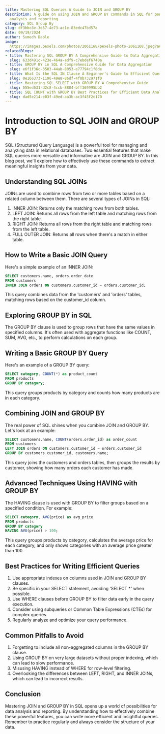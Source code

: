 ```yaml
---
title: Mastering SQL Queries A Guide to JOIN and GROUP BY
description: A guide on using JOIN and GROUP BY commands in SQL for powerful data
  analysis and reporting
category: SQL Group By
slug: df3bbc8e-3e57-4e73-ac1e-83edc47bd57a
date: 09/19/2024
author: Sumedh Dable
image: 
  https://images.pexels.com/photos/2061168/pexels-photo-2061168.jpeg?auto=compress&cs=tinysrgb&w=600
relatedBlogs:
- title: Mastering SQL GROUP BY A Comprehensive Guide to Data Aggregation
  slug: 633d491c-423e-464a-adf9-c7ebdef6740a
- title: GROUP BY in SQL A Comprehensive Guide for Data Aggregation
  slug: e6f1f36c-3503-44ab-8053-e77794c1f8de
- title: What Is the SQL IN Clause A Beginner's Guide to Efficient Querying
  slug: 0e166373-1190-49e8-86df-4f0b732971f0
- title: Mastering SQL SELECT with GROUP BY A Comprehensive Guide
  slug: 555ed631-d2c8-4ccb-8804-bff369995bb2
- title: SQL COUNT with GROUP BY Best Practices for Efficient Data Analysis
  slug: dad5e214-e03f-49ed-aa3b-ac3f45f2c170
---
```


# Introduction to SQL JOIN and GROUP BY

SQL (Structured Query Language) is a powerful tool for managing and analyzing data in relational databases. Two essential features that make SQL queries more versatile and informative are JOIN and GROUP BY. In this blog post, we'll explore how to effectively use these commands to extract meaningful insights from your data.

## Understanding SQL JOINs

JOINs are used to combine rows from two or more tables based on a related column between them. There are several types of JOINs in SQL:

1. INNER JOIN: Returns only the matching rows from both tables.
2. LEFT JOIN: Returns all rows from the left table and matching rows from the right table.
3. RIGHT JOIN: Returns all rows from the right table and matching rows from the left table.
4. FULL OUTER JOIN: Returns all rows when there's a match in either table.

## How to Write a Basic JOIN Query

Here's a simple example of an INNER JOIN:

```sql
SELECT customers.name, orders.order_date
FROM customers
INNER JOIN orders ON customers.customer_id = orders.customer_id;
```

This query combines data from the 'customers' and 'orders' tables, matching rows based on the customer_id column.

## Exploring GROUP BY in SQL

The GROUP BY clause is used to group rows that have the same values in specified columns. It's often used with aggregate functions like COUNT, SUM, AVG, etc., to perform calculations on each group.

## Writing a Basic GROUP BY Query

Here's an example of a GROUP BY query:

```sql
SELECT category, COUNT(*) as product_count
FROM products
GROUP BY category;
```

This query groups products by category and counts how many products are in each category.

## Combining JOIN and GROUP BY

The real power of SQL shines when you combine JOIN and GROUP BY. Let's look at an example:

```sql
SELECT customers.name, COUNT(orders.order_id) as order_count
FROM customers
LEFT JOIN orders ON customers.customer_id = orders.customer_id
GROUP BY customers.customer_id, customers.name;
```

This query joins the customers and orders tables, then groups the results by customer, showing how many orders each customer has made.

## Advanced Techniques Using HAVING with GROUP BY

The HAVING clause is used with GROUP BY to filter groups based on a specified condition. For example:

```sql
SELECT category, AVG(price) as avg_price
FROM products
GROUP BY category
HAVING AVG(price) > 100;
```

This query groups products by category, calculates the average price for each category, and only shows categories with an average price greater than 100.

## Best Practices for Writing Efficient Queries

1. Use appropriate indexes on columns used in JOIN and GROUP BY clauses.
2. Be specific in your SELECT statement, avoiding 'SELECT *' when possible.
3. Use WHERE clauses before GROUP BY to filter data early in the query execution.
4. Consider using subqueries or Common Table Expressions (CTEs) for complex queries.
5. Regularly analyze and optimize your query performance.

## Common Pitfalls to Avoid

1. Forgetting to include all non-aggregated columns in the GROUP BY clause.
2. Using GROUP BY on very large datasets without proper indexing, which can lead to slow performance.
3. Misusing HAVING instead of WHERE for row-level filtering.
4. Overlooking the differences between LEFT, RIGHT, and INNER JOINs, which can lead to incorrect results.

## Conclusion

Mastering JOIN and GROUP BY in SQL opens up a world of possibilities for data analysis and reporting. By understanding how to effectively combine these powerful features, you can write more efficient and insightful queries. Remember to practice regularly and always consider the structure of your data.
